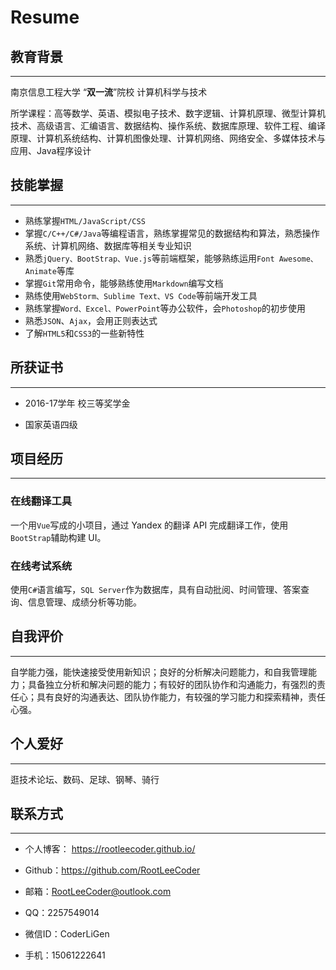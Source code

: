 # Resume



## 教育背景

---

南京信息工程大学		“**双一流**”院校		计算机科学与技术

所学课程：高等数学、英语、模拟电子技术、数字逻辑、计算机原理、微型计算机技术、高级语言、汇编语言、数据结构、操作系统、数据库原理、软件工程、编译原理、计算机系统结构、计算机图像处理、计算机网络、网络安全、多媒体技术与应用、Java程序设计



## 技能掌握

---

- 熟练掌握`HTML/JavaScript/CSS`
- 掌握`C/C++/C#/Java`等编程语言，熟练掌握常见的数据结构和算法，熟悉操作系统、计算机网络、数据库等相关专业知识
- 熟悉`jQuery、BootStrap、Vue.js`等前端框架，能够熟练运用`Font Awesome、Animate`等库
- 掌握`Git`常用命令，能够熟练使用`Markdown`编写文档
- 熟练使用`WebStorm、Sublime Text、VS Code`等前端开发工具
- 熟练掌握`Word、Excel、PowerPoint`等办公软件，会`Photoshop`的初步使用
- 熟悉`JSON`、`Ajax`，会用正则表达式
- 了解`HTML5`和`CSS3`的一些新特性



## 所获证书

---

- 2016-17学年 校三等奖学金

- 国家英语四级



## 项目经历

---

### 在线翻译工具

一个用`Vue`写成的小项目，通过 Yandex 的翻译 API 完成翻译工作，使用`BootStrap`辅助构建 UI。

### 在线考试系统

使用`C#`语言编写，`SQL Server`作为数据库，具有自动批阅、时间管理、答案查询、信息管理、成绩分析等功能。



## 自我评价

---

自学能力强，能快速接受使用新知识；良好的分析解决问题能力，和自我管理能力；具备独立分析和解决问题的能力；有较好的团队协作和沟通能力，有强烈的责任心；具有良好的沟通表达、团队协作能力，有较强的学习能力和探索精神，责任心强。



## 个人爱好

---

逛技术论坛、数码、足球、钢琴、骑行



## 联系方式

---

- 个人博客： https://rootleecoder.github.io/

- Github：https://github.com/RootLeeCoder

- 邮箱：RootLeeCoder@outlook.com

- QQ：2257549014

- 微信ID：CoderLiGen

- 手机：15061222641

